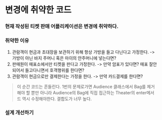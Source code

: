 # 변경에 취약한 코드

### 현재 작성된 티켓 판매 어플리케이션은 변경에 취약하다.

### 취약한 이유
1. 관람객이 현금과 초대장을 보관하기 위해 항상 가방을 들고 다닌다고 가정한다. -> 가방이 아닌 바지 주머니 혹은 마이의 안주머니에 넣는다면?
2. 판매원이 매표소에서만 티켓을 판다고 가정한다. -> 만약 암표가 있다면? 매표 잘안되어서 들고다니면서 호객행위를 한다면?
3. 관람객이 현금으로만 결제한다는 가정을 한다. -> 만약 카드결제를 한다면?
> 이 순간 코드는 흔들린다.
> 1번의 문제로가면 Audience 클래스에서 Bag를 제거해야 할 뿐만 아니라 Audience의 Bag에 직접 접근하는 Theater의 enter메서드 역시 수정해야한다. 결합도가 너무 높다.

### 설계 개선하기
